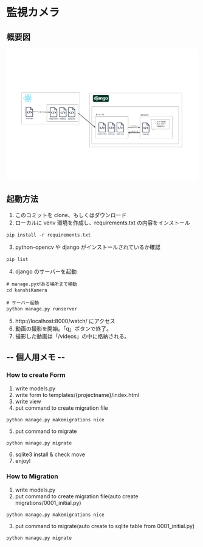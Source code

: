 # 監視カメラ

## 概要図

![概要図](./image.png)

## 起動方法

1. このコミットを clone、もしくはダウンロード
2. ローカルに venv 環境を作成し、requirements.txt の内容をインストール

```
pip install -r requirements.txt
```

3. python-opencv や django がインストールされているか確認

```
pip list
```

4. django のサーバーを起動

```
# manage.pyがある場所まで移動
cd kanshiKamera

# サーバー起動
python manage.py runserver
```

5. http://localhost:8000/watch/ にアクセス
6. 動画の撮影を開始。「q」ボタンで終了。
7. 撮影した動画は「/videos」の中に格納される。

## -- 個人用メモ --

### How to create Form

1. write models.py
2. write form to templates/{projectname}/index.html
3. write view
4. put command to create migration file

```
python manage.py makemigrations nice
```

5. put command to migrate

```
python manage.py migrate
```

6. sqlite3 install & check move
7. enjoy!

### How to Migration

1. write models.py
2. put command to create migration file(auto create migrations/0001_initial.py)

```
python manage.py makemigrations nice
```

3. put command to migrate(auto create to sqlite table from 0001_initial.py)

```
python manage.py migrate
```
